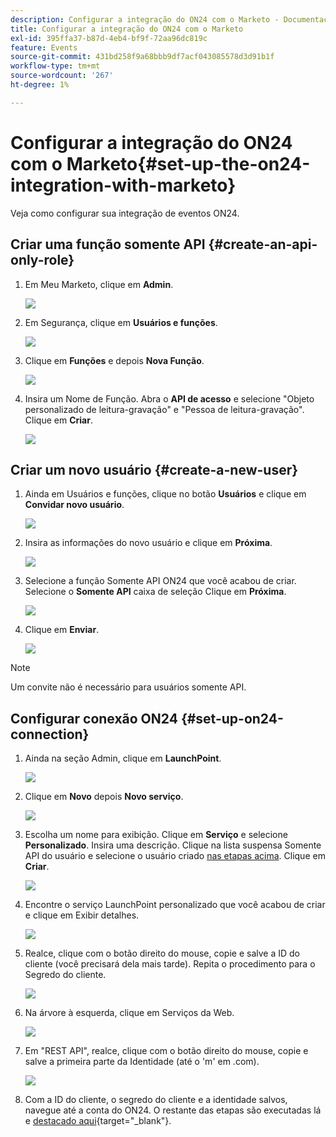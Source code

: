 ```yaml
---
description: Configurar a integração do ON24 com o Marketo - Documentação do Marketo - Documentação do produto
title: Configurar a integração do ON24 com o Marketo
exl-id: 395ffa37-b87d-4eb4-bf9f-72aa96dc819c
feature: Events
source-git-commit: 431bd258f9a68bbb9df7acf043085578d3d91b1f
workflow-type: tm+mt
source-wordcount: '267'
ht-degree: 1%

---
```


# Configurar a integração do ON24 com o Marketo{#set-up-the-on24-integration-with-marketo}

Veja como configurar sua integração de eventos ON24.

## Criar uma função somente API {#create-an-api-only-role}

1. Em Meu Marketo, clique em **Admin**.

   ![](assets/set-up-the-on24-integration-with-marketo-1.png)

1. Em Segurança, clique em **Usuários e funções**.

   ![](assets/set-up-the-on24-integration-with-marketo-2.png)

1. Clique em **Funções** e depois **Nova Função**.

   ![](assets/set-up-the-on24-integration-with-marketo-3.png)

1. Insira um Nome de Função. Abra o **API de acesso** e selecione &quot;Objeto personalizado de leitura-gravação&quot; e &quot;Pessoa de leitura-gravação&quot;. Clique em **Criar**.

   ![](assets/set-up-the-on24-integration-with-marketo-4.png)

## Criar um novo usuário {#create-a-new-user}

1. Ainda em Usuários e funções, clique no botão **Usuários** e clique em **Convidar novo usuário**.

   ![](assets/set-up-the-on24-integration-with-marketo-5.png)

1. Insira as informações do novo usuário e clique em **Próxima**.

   ![](assets/set-up-the-on24-integration-with-marketo-6.png)

1. Selecione a função Somente API ON24 que você acabou de criar. Selecione o **Somente API** caixa de seleção Clique em **Próxima**.

   ![](assets/set-up-the-on24-integration-with-marketo-7.png)

1. Clique em **Enviar**.

   ![](assets/set-up-the-on24-integration-with-marketo-8.png)

>[!NOTE]
>
>Um convite não é necessário para usuários somente API.

## Configurar conexão ON24 {#set-up-on24-connection}

1. Ainda na seção Admin, clique em **LaunchPoint**.

   ![](assets/set-up-the-on24-integration-with-marketo-9.png)

1. Clique em **Novo** depois **Novo serviço**.

   ![](assets/set-up-the-on24-integration-with-marketo-10.png)

1. Escolha um nome para exibição. Clique em **Serviço** e selecione **Personalizado**. Insira uma descrição. Clique na lista suspensa Somente API do usuário e selecione o usuário criado [nas etapas acima](#create-a-new-user). Clique em **Criar**.

   ![](assets/set-up-the-on24-integration-with-marketo-11.png)

1. Encontre o serviço LaunchPoint personalizado que você acabou de criar e clique em Exibir detalhes.

   ![](assets/set-up-the-on24-integration-with-marketo-12.png)

1. Realce, clique com o botão direito do mouse, copie e salve a ID do cliente (você precisará dela mais tarde). Repita o procedimento para o Segredo do cliente.

   ![](assets/set-up-the-on24-integration-with-marketo-13.png)

1. Na árvore à esquerda, clique em Serviços da Web.

   ![](assets/set-up-the-on24-integration-with-marketo-14.png)

1. Em &quot;REST API&quot;, realce, clique com o botão direito do mouse, copie e salve a primeira parte da Identidade (até o &#39;m&#39; em .com).

   ![](assets/set-up-the-on24-integration-with-marketo-15.png)

1. Com a ID do cliente, o segredo do cliente e a identidade salvos, navegue até a conta do ON24. O restante das etapas são executadas lá e [destacado aqui](https://on24support.force.com/Support/s/article/Connect-Marketo-ON24-Connect-Data-Integration#Step6){target="_blank"}.
